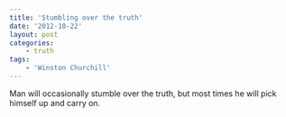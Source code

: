 ```yaml
---
title: 'Stumbling over the truth'
date: '2012-10-22'
layout: post
categories:
    - truth
tags:
    - 'Winston Churchill'
---
```


Man will occasionally stumble over the truth, but most times he will pick himself up and carry on.